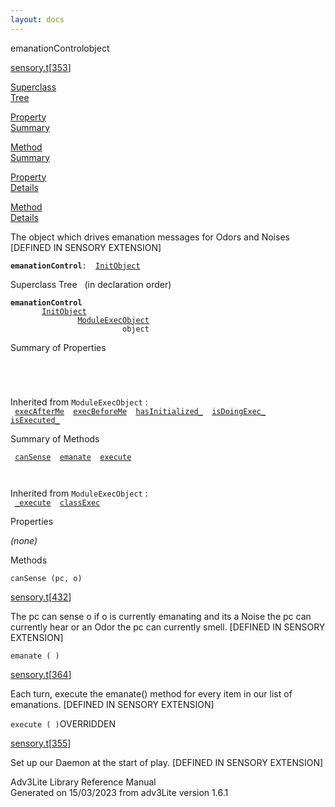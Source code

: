 ```yaml
---
layout: docs
---
```

<span class="title">emanationControl</span><span class="type">object</span>

[sensory.t](../file/sensory.t.html)\[[353](../source/sensory.t.html#353)\]

[Superclass  
Tree](#_SuperClassTree_)

[Property  
Summary](#_PropSummary_)

[Method  
Summary](#_MethodSummary_)

[Property  
Details](#_Properties_)

[Method  
Details](#_Methods_)

<div class="fdesc">

The object which drives emanation messages for Odors and Noises
\[DEFINED IN SENSORY EXTENSION\]

**`emanationControl`**` :   `[`InitObject`](../object/InitObject.html)

</div>

<span id="_SuperClassTree_"></span>

<div class="mjhd">

<span class="hdln">Superclass Tree</span>   (in declaration order)

</div>

**`emanationControl`**  
`         `[`InitObject`](../object/InitObject.html)  
`                 `[`ModuleExecObject`](../object/ModuleExecObject.html)  
`                         object`  
<span id="_PropSummary_"></span>

<div class="mjhd">

<span class="hdln">Summary of Properties</span>  

</div>

` `

` `

Inherited from `ModuleExecObject` :  
` `[`execAfterMe`](../object/ModuleExecObject.html#execAfterMe)`  `[`execBeforeMe`](../object/ModuleExecObject.html#execBeforeMe)`  `[`hasInitialized_`](../object/ModuleExecObject.html#hasInitialized_)`  `[`isDoingExec_`](../object/ModuleExecObject.html#isDoingExec_)`  `[`isExecuted_`](../object/ModuleExecObject.html#isExecuted_)`  `

<span id="_MethodSummary_"></span>

<div class="mjhd">

<span class="hdln">Summary of Methods</span>  

</div>

` `[`canSense`](#canSense)`  `[`emanate`](#emanate)`  `[`execute`](#execute)`  `

` `

Inherited from `ModuleExecObject` :  
` `[`_execute`](../object/ModuleExecObject.html#_execute)`  `[`classExec`](../object/ModuleExecObject.html#classExec)`  `

<span id="_Properties_"></span>

<div class="mjhd">

<span class="hdln">Properties</span>  

</div>

*(none)* <span id="_Methods_"></span>

<div class="mjhd">

<span class="hdln">Methods</span>  

</div>

<span id="canSense"></span>

`canSense (pc, o)`

[sensory.t](../file/sensory.t.html)\[[432](../source/sensory.t.html#432)\]

<div class="desc">

The pc can sense o if o is currently emanating and its a Noise the pc
can currently hear or an Odor the pc can currently smell. \[DEFINED IN
SENSORY EXTENSION\]

</div>

<span id="emanate"></span>

`emanate ( )`

[sensory.t](../file/sensory.t.html)\[[364](../source/sensory.t.html#364)\]

<div class="desc">

Each turn, execute the emanate() method for every item in our list of
emanations. \[DEFINED IN SENSORY EXTENSION\]

</div>

<span id="execute"></span>

`execute ( )`<span class="rem">OVERRIDDEN</span>

[sensory.t](../file/sensory.t.html)\[[355](../source/sensory.t.html#355)\]

<div class="desc">

Set up our Daemon at the start of play. \[DEFINED IN SENSORY EXTENSION\]

</div>

<div class="ftr">

Adv3Lite Library Reference Manual  
Generated on 15/03/2023 from adv3Lite version 1.6.1

</div>
